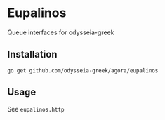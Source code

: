 # Eupalinos

Queue interfaces for odysseia-greek

## Installation

`go get github.com/odysseia-greek/agora/eupalinos`

## Usage

See `eupalinos.http`